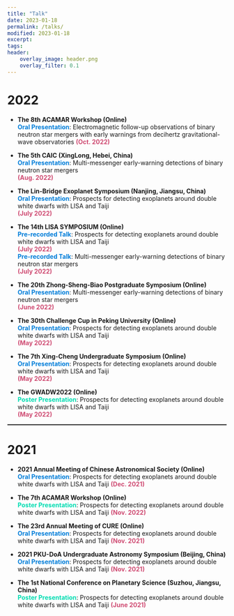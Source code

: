 ```yaml
---
title: "Talk"
date: 2023-01-18
permalink: /talks/
modified: 2023-01-18
excerpt:
tags:
header:
    overlay_image: header.png
    overlay_filter: 0.1 
---
```


# 2022

* **The 8th ACAMAR Workshop (Online)**
  <br>
  <font color="#007DD9"><b>Oral Presentation</b></font>: Electromagnetic follow-up observations of binary neutron star mergers with early warnings from decihertz gravitational-wave observatories
  <font color="#CF4C73"><b>(Oct. 2022)</b></font>

* **The 5th CAIC (XingLong, Hebei, China)** 
  <br>
  <font color="#007DD9"><b>Oral Presentation</b></font>: Multi-messenger early-warning detections of binary neutron star mergers  
  <font color="#CF4C73"><b>(Aug. 2022)</b></font>

* **The Lin-Bridge Exoplanet Symposium (Nanjing, Jiangsu, China)** 
  <br>
  <font color="#007DD9"><b>Oral Presentation</b></font>: Prospects for detecting exoplanets around double white dwarfs with LISA and Taiji  
  <font color="#CF4C73"><b>(July 2022)</b></font>

* **The 14th LISA SYMPOSIUM (Online)** 
  <br>
  <font color="#007DD9"><b>Pre-recorded Talk</b></font>: Prospects for detecting exoplanets around double white dwarfs with LISA and Taiji  
  <font color="#CF4C73"><b>(July 2022)</b></font>
  <br>
  <font color="#007DD9"><b>Pre-recorded Talk</b></font>: Multi-messenger early-warning detections of binary neutron star mergers  
  <font color="#CF4C73"><b>(July 2022)</b></font>

* **The 20th Zhong-Sheng-Biao Postgraduate Symposium (Online)** 
  <br>
  <font color="#007DD9"><b>Oral Presentation</b></font>: Multi-messenger early-warning detections of binary neutron star mergers  
  <font color="#CF4C73"><b>(June 2022)</b></font>

* **The 30th Challenge Cup in Peking University (Online)** 
  <br>
  <font color="#007DD9"><b>Oral Presentation</b></font>: Prospects for detecting exoplanets around double white dwarfs with LISA and Taiji  
  <font color="#CF4C73"><b>(May 2022)</b></font>

* **The 7th Xing-Cheng Undergraduate Symposium (Online)** 
  <br>
  <font color="#007DD9"><b>Oral Presentation</b></font>: Prospects for detecting exoplanets around double white dwarfs with LISA and Taiji  
  <font color="#CF4C73"><b>(May 2022)</b></font>

* **The GWADW2022 (Online)** 
  <br>
  <font color="#00DCB1"><b>Poster Presentation</b></font>: Prospects for detecting exoplanets around double white dwarfs with LISA and Taiji  
  <font color="#CF4C73"><b>(May 2022)</b></font>

<hr style="border:1px solid gray">

# 2021

* **2021 Annual Meeting of Chinese Astronomical Society (Online)** 
  <br>
  <font color="#007DD9"><b>Oral Presentation</b></font>: Prospects for detecting exoplanets around double white dwarfs with LISA and Taiji
  <font color="#CF4C73"><b>(Dec. 2021)</b></font>

* **The 7th ACAMAR Workshop (Online)** 
  <br>
  <font color="#00DCB1"><b>Poster Presentation</b></font>: Prospects for detecting exoplanets around double white dwarfs with LISA and Taiji
  <font color="#CF4C73"><b>(Nov. 2022)</b></font>

* **The 23rd Annual Meeting of CURE (Online)** 
  <br>
  <font color="#007DD9"><b>Oral Presentation</b></font>: Prospects for detecting exoplanets around double white dwarfs with LISA and Taiji
  <font color="#CF4C73"><b>(Nov. 2021)</b></font>

* **2021 PKU-DoA Undergraduate Astronomy Symposium (Beijing, China)** 
  <br>
  <font color="#007DD9"><b>Oral Presentation</b></font>: Prospects for detecting exoplanets around double white dwarfs with LISA and Taiji
  <font color="#CF4C73"><b>(Nov. 2021)</b></font>

* **The 1st National Conference on Planetary Science (Suzhou, Jiangsu, China)** 
  <br>
  <font color="#00DCB1"><b>Poster Presentation</b></font>: Prospects for detecting exoplanets around double white dwarfs with LISA and Taiji
  <font color="#CF4C73"><b>(June 2021)</b></font>







